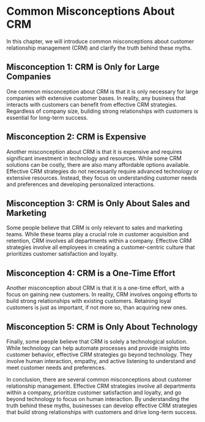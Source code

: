 Common Misconceptions About CRM
========================================================

In this chapter, we will introduce common misconceptions about customer relationship management (CRM) and clarify the truth behind these myths.

Misconception 1: CRM is Only for Large Companies
------------------------------------------------

One common misconception about CRM is that it is only necessary for large companies with extensive customer bases. In reality, any business that interacts with customers can benefit from effective CRM strategies. Regardless of company size, building strong relationships with customers is essential for long-term success.

Misconception 2: CRM is Expensive
---------------------------------

Another misconception about CRM is that it is expensive and requires significant investment in technology and resources. While some CRM solutions can be costly, there are also many affordable options available. Effective CRM strategies do not necessarily require advanced technology or extensive resources. Instead, they focus on understanding customer needs and preferences and developing personalized interactions.

Misconception 3: CRM is Only About Sales and Marketing
------------------------------------------------------

Some people believe that CRM is only relevant to sales and marketing teams. While these teams play a crucial role in customer acquisition and retention, CRM involves all departments within a company. Effective CRM strategies involve all employees in creating a customer-centric culture that prioritizes customer satisfaction and loyalty.

Misconception 4: CRM is a One-Time Effort
-----------------------------------------

Another misconception about CRM is that it is a one-time effort, with a focus on gaining new customers. In reality, CRM involves ongoing efforts to build strong relationships with existing customers. Retaining loyal customers is just as important, if not more so, than acquiring new ones.

Misconception 5: CRM is Only About Technology
---------------------------------------------

Finally, some people believe that CRM is solely a technological solution. While technology can help automate processes and provide insights into customer behavior, effective CRM strategies go beyond technology. They involve human interaction, empathy, and active listening to understand and meet customer needs and preferences.

In conclusion, there are several common misconceptions about customer relationship management. Effective CRM strategies involve all departments within a company, prioritize customer satisfaction and loyalty, and go beyond technology to focus on human interaction. By understanding the truth behind these myths, businesses can develop effective CRM strategies that build strong relationships with customers and drive long-term success.
